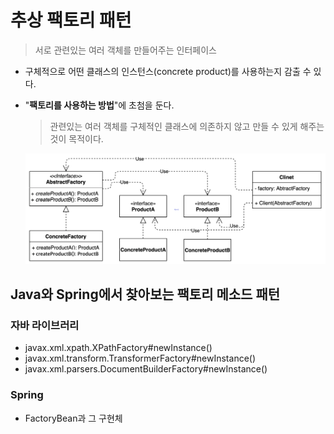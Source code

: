 # 추상 팩토리 패턴
> 서로 관련있는 여러 객체를 만들어주는 인터페이스

- 구체적으로 어떤 클래스의 인스턴스(concrete product)를 사용하는지 감출 수 있다.
- "**팩토리를 사용하는 방법**"에 초첨을 둔다.
  > 관련있는 여러 객체를 구체적인 클래스에 의존하지 않고 만들 수 있게 해주는 것이 목적이다.

  <img src="img/abstract-factory.png">

## Java와 Spring에서 찾아보는 팩토리 메소드 패턴
### 자바 라이브러리
- javax.xml.xpath.XPathFactory#newInstance()
- javax.xml.transform.TransformerFactory#newInstance()
- javax.xml.parsers.DocumentBuilderFactory#newInstance()

### Spring
- FactoryBean과 그 구현체